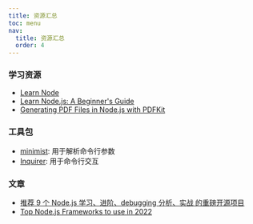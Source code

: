 ```yaml
---
title: 资源汇总
toc: menu
nav:
  title: 资源汇总
  order: 4
---
```


### 学习资源

- [Learn Node](https://nodejs.dev/)
- [Learn Node.js: A Beginner's Guide](https://stackabuse.com/learn-node-js-a-beginners-guide/)
- [Generating PDF Files in Node.js with PDFKit](https://stackabuse.com/generating-pdf-files-in-node-js-with-pdfkit/)

### 工具包

- [minimist](https://github.com/substack/minimist): 用于解析命令行参数
- [Inquirer](https://github.com/SBoudrias/Inquirer.js#readme): 用于命令行交互

### 文章

- [推荐 9 个 Node.js 学习、进阶、debugging 分析、实战 的重磅开源项目](https://juejin.cn/post/6961101653709684772)
- [Top Node.js Frameworks to use in 2022](https://javascript.plainenglish.io/top-node-js-frameworks-to-use-in-2021-4951ee5940b8)
